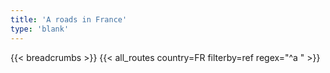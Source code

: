 ```yaml
---
title: 'A roads in France'
type: 'blank'
---
```


{{< breadcrumbs >}}
{{< all_routes country=FR filterby=ref regex="^a " >}}
